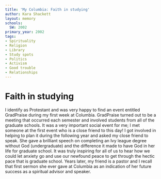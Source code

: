 ```yaml
---
title: 'My Columbia: Faith in studying'
author: Kara Shackett
layout: memory
schools:
  SW: 2002
primary_year: 2002
tags:
- Spirituality
- Religion
- Library
- Study spots
- Politics
- Activism
- Good trouble
- Relationships
---
```

# Faith in studying

I identify as Protestant and was very happy to find an event entitled GradPraise during my first week at Columbia.  GradPraise turned out to be a meeting that occurred each semester and involved students from all of the graduate schools.  It was a very important social event for me; I met someone at the first event who is a close friend to this day!  I got involved in helping to plan it during the following year and asked my close friend to speak.  She gave a brilliant speech on completing an Ivy league degree without God (undergraduate) and the difference it made to have God in her life for graduate school.  It was truly inspiring for all of us to hear how we could let anxiety go and use our newfound peace to get through the hectic pace that is graduate school.  Years later, my friend is a pastor and I recall that first sermon she ever gave at Columbia as an indication of her future success as a spiritual advisor and speaker.
